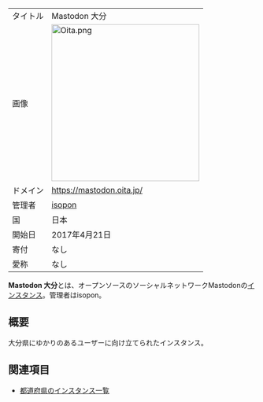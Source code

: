 <div>

|          |                                                                                                                                                                                                                                       |
|----------|---------------------------------------------------------------------------------------------------------------------------------------------------------------------------------------------------------------------------------------|
| タイトル | Mastodon 大分                                                                                                                                                                                                                         |
| 画像     | [<img src="/images/thumb/0/0e/Oita.png/300px-Oita.png" srcset="/images/thumb/0/0e/Oita.png/450px-Oita.png 1.5x, /images/0/0e/Oita.png 2x" width="300" height="319" alt="Oita.png" />](/%E3%83%95%E3%82%A1%E3%82%A4%E3%83%AB:Oita.png) |
| ドメイン | <a href="https://mastodon.oita.jp/" rel="nofollow">https://mastodon.oita.jp/</a>                                                                                                                                                      |
| 管理者   | <a href="https://mastodon.oita.jp/@isopon" rel="nofollow">isopon</a>                                                                                                                                                                  |
| 国       | 日本                                                                                                                                                                                                                                  |
| 開始日   | 2017年4月21日                                                                                                                                                                                                                         |
| 寄付     | なし                                                                                                                                                                                                                                  |
| 愛称     | なし                                                                                                                                                                                                                                  |

**Mastodon 大分**とは、オープンソースのソーシャルネットワークMastodonの[インスタンス](/%E3%82%A4%E3%83%B3%E3%82%B9%E3%82%BF%E3%83%B3%E3%82%B9 "インスタンス")。管理者はisopon。

## 概要

大分県にゆかりのあるユーザーに向け立てられたインスタンス。

## 関連項目

-   [都道府県のインスタンス一覧](/%E9%83%BD%E9%81%93%E5%BA%9C%E7%9C%8C%E3%81%AE%E3%82%A4%E3%83%B3%E3%82%B9%E3%82%BF%E3%83%B3%E3%82%B9%E4%B8%80%E8%A6%A7 "都道府県のインスタンス一覧")

</div>
